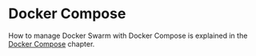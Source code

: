 # Docker Compose

How to manage Docker Swarm with Docker Compose is explained in the [Docker Compose](../../../docker-compose/index.md) chapter.
